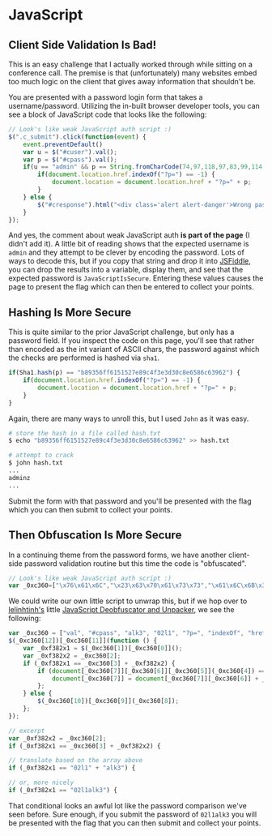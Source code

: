 # JavaScript

## Client Side Validation Is Bad!

This is an easy challenge that I actually worked through while sitting on a conference call. The premise is that (unfortunately) many websites embed too much logic on the client that gives away information that shouldn't be.

You are presented with a password login form that takes a username/password. Utilizing the in-built browser developer tools, you can see a block of JavaScript code that looks like the following:

```javascript
// Look's like weak JavaScript auth script :)
$(".c_submit").click(function(event) {
    event.preventDefault()
    var u = $("#cuser").val();
    var p = $("#cpass").val();
    if(u == "admin" && p == String.fromCharCode(74,97,118,97,83,99,114,105,112,116,73,115,83,101,99,117,114,101)) {
        if(document.location.href.indexOf("?p=") == -1) {   
            document.location = document.location.href + "?p=" + p;
        }
    } else {
        $("#cresponse").html("<div class='alert alert-danger'>Wrong password sorry.</div>");
    }
});	
```

And yes, the comment about weak JavaScript auth __is part of the page__ (I didn't add it).  A little bit of reading shows that the expected username is `admin` and they attempt to be clever by encoding the password. Lots of ways to decode this, but if you copy that string and drop it into [JSFiddle](https://jsfiddle.net), you can drop the results into a variable, display them, and see that the expected password is `JavaScriptIsSecure`. Entering these values causes the page to present the flag which can then be entered to collect your points.

## Hashing Is More Secure

This is quite similar to the prior JavaScript challenge, but only has a password field. If you inspect the code on this page, you'll see that rather than encoded as the int variant of ASCII chars, the password against which the checks are performed is hashed via `sha1`. 

```javascript
if(Sha1.hash(p) == "b89356ff6151527e89c4f3e3d30c8e6586c63962") {
    if(document.location.href.indexOf("?p=") == -1) {   
        document.location = document.location.href + "?p=" + p;
    }
} 
```

Again, there are many ways to unroll this, but I used `John` as it was easy.

```bash
# store the hash in a file called hash.txt
$ echo "b89356ff6151527e89c4f3e3d30c8e6586c63962" >> hash.txt

# attempt to crack
$ john hash.txt
...
adminz
...
```

Submit the form with that password and you'll be presented with the flag which you can then submit to collect your points.


## Then Obfuscation Is More Secure

In a continuing theme from the password forms, we have another client-side password validation routine but this time the code is "obfuscated".

```javascript
// Look's like weak JavaScript auth script :)
var _0xc360=["\x76\x61\x6C","\x23\x63\x70\x61\x73\x73","\x61\x6C\x6B\x33","\x30\x32\x6C\x31","\x3F\x70\x3D","\x69\x6E\x64\x65\x78\x4F\x66","\x68\x72\x65\x66","\x6C\x6F\x63\x61\x74\x69\x6F\x6E","\x3C\x64\x69\x76\x20\x63\x6C\x61\x73\x73\x3D\x27\x65\x72\x72\x6F\x72\x27\x3E\x57\x72\x6F\x6E\x67\x20\x70\x61\x73\x73\x77\x6F\x72\x64\x20\x73\x6F\x72\x72\x79\x2E\x3C\x2F\x64\x69\x76\x3E","\x68\x74\x6D\x6C","\x23\x63\x72\x65\x73\x70\x6F\x6E\x73\x65","\x63\x6C\x69\x63\x6B","\x2E\x63\x5F\x73\x75\x62\x6D\x69\x74"];$(_0xc360[12])[_0xc360[11]](function (){var _0xf382x1=$(_0xc360[1])[_0xc360[0]]();var _0xf382x2=_0xc360[2];if(_0xf382x1==_0xc360[3]+_0xf382x2){if(document[_0xc360[7]][_0xc360[6]][_0xc360[5]](_0xc360[4])==-1){document[_0xc360[7]]=document[_0xc360[7]][_0xc360[6]]+_0xc360[4]+_0xf382x1;} ;} else {$(_0xc360[10])[_0xc360[9]](_0xc360[8]);} ;} );
```

We could write our own little script to unwrap this, but if we hop over to [lelinhtinh's](https://github.com/lelinhtinh) little [JavaScript Deobfuscator and Unpacker](https://lelinhtinh.github.io/de4js/), we see the following:

```javascript
var _0xc360 = ["val", "#cpass", "alk3", "02l1", "?p=", "indexOf", "href", "location", "<div class=\'error\'>Wrong password sorry.</div>", "html", "#cresponse", "click", ".c_submit"];
$(_0xc360[12])[_0xc360[11]](function () {
    var _0xf382x1 = $(_0xc360[1])[_0xc360[0]]();
    var _0xf382x2 = _0xc360[2];
    if (_0xf382x1 == _0xc360[3] + _0xf382x2) {
        if (document[_0xc360[7]][_0xc360[6]][_0xc360[5]](_0xc360[4]) == -1) {
            document[_0xc360[7]] = document[_0xc360[7]][_0xc360[6]] + _0xc360[4] + _0xf382x1;
        };
    } else {
        $(_0xc360[10])[_0xc360[9]](_0xc360[8]);
    };
});
```

```javascript
// excerpt
var _0xf382x2 = _0xc360[2];
if (_0xf382x1 == _0xc360[3] + _0xf382x2) {

// translate based on the array above
if (_0xf382x1 == "02l1" + "alk3") {

// or, more nicely
if (_0xf382x1 == "02l1alk3") {
```

That conditional looks an awful lot like the password comparison we've seen before. Sure enough, if you submit the password of `02l1alk3` you will be presented with the flag that you can then submit and collect your points.

